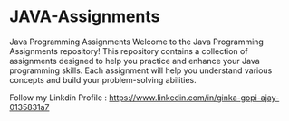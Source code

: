 # JAVA-Assignments
Java Programming Assignments Welcome to the Java Programming Assignments repository! This repository contains a collection of assignments designed to help you practice and enhance your Java programming skills. Each assignment will help you understand various concepts and build your problem-solving abilities.

Follow my Linkdin Profile : https://www.linkedin.com/in/ginka-gopi-ajay-0135831a7
